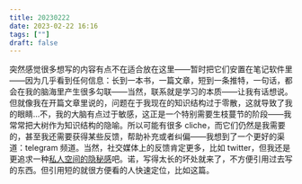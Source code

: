 ```yaml
---
title: 20230222
date: 2023-02-22 16:16
tags: [""]
draft: false
---
```


突然感觉很多想写的内容有点不在适合放在这里——暂时把它们安置在笔记软件里——因为几乎看到任何信息：长到一本书，一篇文章，短到一条推特，一句话，都会在我的脑海里产生很多勾联——当然，联系就是学习的本质——让我有话想说。但就像我在开篇文章里说的，问题在于我现在的知识结构过于零散，这就导致了我的眼睛...不，我的大脑有点过于敏感，这正是一个特别需要生枝蔓节的阶段——我常常把大树作为知识结构的隐喻。所以可能有很多 cliche，而它们仍然是我需要的，甚至我还需要获得某些反馈，帮助补充或者纠偏——我想到了一个更好的渠道：telegram 频道。当然，社交媒体上的反馈肯定更多，比如 twitter，但我还是更追求一种[私人空间的隐秘感]()吧。诺，写得太长的坏处就来了，不方便引用过去写的东西。但引用短的就很方便看的人快速定位，比如这篇。
